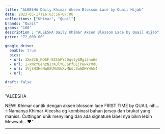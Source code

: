 ```yaml
---
title: "ALEESHA Daily Khimar Aksen Blossom Lace by Quail Hijab"
date: 2023-05-17T16:03:56+07:00
collections: ["Khimar", "Quail"]
brands: "Quail"
grams: "180"
description : "ALEESHA Daily Khimar Aksen Blossom Lace by Quail Hijab"
price: "72,000.00"

google_drive:
  enable: true
  pics:
  - url: 1XmZ26_KQSF-BZShFYJ0qvtySMgi5nu6e
  - url: 1-xWkYUenzNIrAJlYGJ6PfULjPHwkYMdu
  - url: 1VjSH3HeNuO8UNdAkXvMbdc5w6DHYHhk4
  - url: 

draft: false
---
```


"ALEESHA

NEW! Khimar cantik dengan aksen blossom lace FIRST TIME by QUAIL nih... ✨Namanya Khimar Aleesha dg kombinasi bahan jersey dan brukat yang maniss. Cuttingan unik menyilang dan ada signature label nya bikin lebih Mewwah.. ❤️"


----    
 

